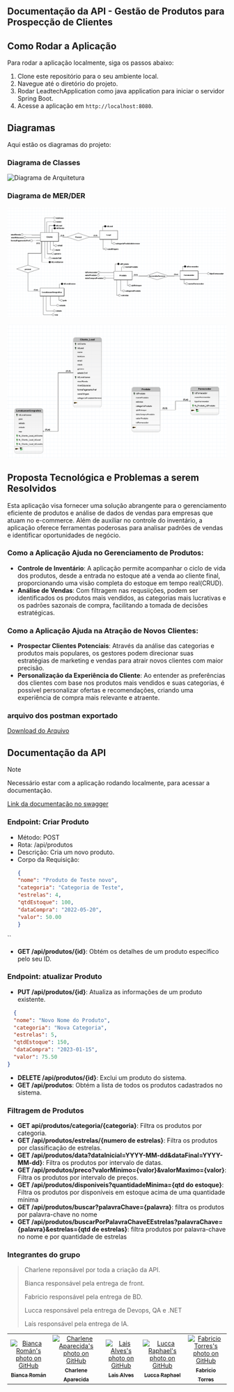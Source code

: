 ## Documentação da API - Gestão de Produtos para Prospecção de Clientes

## Como Rodar a Aplicação
Para rodar a aplicação localmente, siga os passos abaixo:

1. Clone este repositório para o seu ambiente local.
2. Navegue até o diretório do projeto.
3. Rodar LeadtechApplication como java application para iniciar o servidor Spring Boot.
4. Acesse a aplicação em `http://localhost:8080`.

## Diagramas
Aqui estão os diagramas do projeto:

### Diagrama de Classes
![Diagrama de Arquitetura](https://github.com/charlenefialho/entrega-sprint1-java/assets/94643076/f5bc0225-9ae3-4de6-b506-609a2425f708)

### Diagrama de MER/DER
![Diagrama Conceitual](https://github.com/charlenefialho/entrega-sprint1-java/blob/main/arquivosreadme/diagramaconceitual.png)

![Diagrama lógico](https://github.com/charlenefialho/entrega-sprint1-java/blob/main/arquivosreadme/diagramaLogico.png)

## Proposta Tecnológica e Problemas a serem Resolvidos

Esta aplicação visa fornecer uma solução abrangente para o gerenciamento eficiente de produtos e análise de dados de vendas para empresas que atuam no e-commerce. Além de auxiliar no controle do inventário, a aplicação oferece ferramentas poderosas para analisar padrões de vendas e identificar oportunidades de negócio.

### Como a Aplicação Ajuda no Gerenciamento de Produtos:
- **Controle de Inventário**: A aplicação permite acompanhar o ciclo de vida dos produtos, desde a entrada no estoque até a venda ao cliente final, proporcionando uma visão completa do estoque em tempo real(CRUD).
- **Análise de Vendas**: Com filtragem nas requsiições, podem ser identificados os produtos mais vendidos, as categorias mais lucrativas e os padrões sazonais de compra, facilitando a tomada de decisões estratégicas.

### Como a Aplicação Ajuda na Atração de Novos Clientes:
- **Prospectar Clientes Potenciais**: Através da análise das categorias e produtos mais populares, os gestores podem direcionar suas estratégias de marketing e vendas para atrair novos clientes com maior precisão.
- **Personalização da Experiência do Cliente**: Ao entender as preferências dos clientes com base nos produtos mais vendidos e suas categorias, é possível personalizar ofertas e recomendações, criando uma experiência de compra mais relevante e atraente.

### arquivo dos postman exportado

[Download do Arquivo](https://github.com/charlenefialho/entrega-sprint1-java/blob/main/arquivosreadme/api-java-leadtech.postman_collection.json)

## Documentação da API
> [!NOTE]  
> Necessário estar com a aplicação rodando localmente, para acessar a documentação.

[Link da documentação no swagger](http://localhost:8080/swagger-ui/index.html)

### Endpoint: Criar Produto
- Método: POST
- Rota: /api/produtos
- Descrição: Cria um novo produto.
- Corpo da Requisição:
  ```json
  {
  "nome": "Produto de Teste novo",
  "categoria": "Categoria de Teste",
  "estrelas": 4,
  "qtdEstoque": 100,
  "dataCompra": "2022-05-20",
  "valor": 50.00
  }
``

- **GET /api/produtos/{id}**: Obtém os detalhes de um produto específico pelo seu ID.
### Endpoint: atualizar Produto
- **PUT /api/produtos/{id}**: Atualiza as informações de um produto existente.
```json
  {
  "nome": "Novo Nome do Produto",
  "categoria": "Nova Categoria",
  "estrelas": 5,
  "qtdEstoque": 150,
  "dataCompra": "2023-01-15",
  "valor": 75.50
}
```

- **DELETE /api/produtos/{id}**: Exclui um produto do sistema.
- **GET /api/produtos**: Obtém a lista de todos os produtos cadastrados no sistema.

### Filtragem de Produtos

- **GET api/produtos/categoria/{categoria}**: Filtra os produtos por categoria.
- **GET /api/produtos/estrelas/{numero de estrelas}**: Filtra os produtos por classificação de estrelas.
- **GET /api/produtos/data?dataInicial=YYYY-MM-dd&dataFinal=YYYY-MM-dd}**: Filtra os produtos por intervalo de datas.
- **GET /api/produtos/preco?valorMinimo={valor}&valorMaximo={valor}**: Filtra os produtos por intervalo de preços.
- **GET /api/produtos/disponiveis?quantidadeMinima={qtd do estoque}**: Filtra os produtos por disponíveis em estoque acima de uma quantidade mínima
- **GET /api/produtos/buscar?palavraChave={palavra}**:  filtra os produtos por palavra-chave no nome
- **GET /api/produtos/buscarPorPalavraChaveEEstrelas?palavraChave={palavra}&estrelas={qtd de estrelas}**: filtra produtos por palavra-chave no nome e por quantidade de estrelas

### Integrantes do grupo
> Charlene reponsável por toda a criação da API.
> 
> Bianca responsável pela entrega de front.
> 
> Fabricio responsável pela entrega de BD.
> 
> Lucca responsável pela entrega de Devops, QA e .NET
> 
> Laís responsável pela entrega de IA.
<table>
  <tr>
        <td align="center">
      <a href="https://github.com/biancaroman">
        <img src="https://avatars.githubusercontent.com/u/128830935?v=4" width="100px;" border-radius='50%' alt="Bianca Román's photo on GitHub"/><br>
        <sub>
          <b>Bianca Román</b>
        </sub>
      </a>
    </td>
    <td align="center">
      <a href="https://github.com/charlenefialho">
        <img src="https://avatars.githubusercontent.com/u/94643076?v=4" width="100px;" border-radius='50%' alt="Charlene Aparecida's photo on GitHub"/><br>
        <sub>
          <b>Charlene Aparecida</b>
        </sub>
      </a>
    </td>
    <td align="center">
      <a href="https://github.com/laiscrz">
        <img src="https://avatars.githubusercontent.com/u/133046134?v=4" width="100px;" alt="Lais Alves's photo on GitHub"/><br>
        <sub>
          <b>Lais Alves</b>
        </sub>
      </a>
    </td>
    <td align="center">
      <a href="https://github.com/LuccaRaphael">
        <img src="https://avatars.githubusercontent.com/u/127765063?v=4" width="100px;" border-radius='50%' alt="Lucca Raphael's photo on GitHub"/><br>
        <sub>
          <b>Lucca Raphael</b>
        </sub>
      </a>
    </td>
     <td align="center">
      <a href="https://github.com/Fabs0602">
        <img src="https://avatars.githubusercontent.com/u/111320639?v=4" width="100px;" border-radius='50%' alt="Fabricio Torres's photo on GitHub"/><br>
        <sub>
          <b>Fabricio Torres</b>
        </sub>
      </a>
    </td>
  </tr>
</table>
